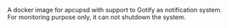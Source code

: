 A docker image for apcupsd with support to Gotify as notification system. For monitoring purpose only, it can not shutdown the system.
